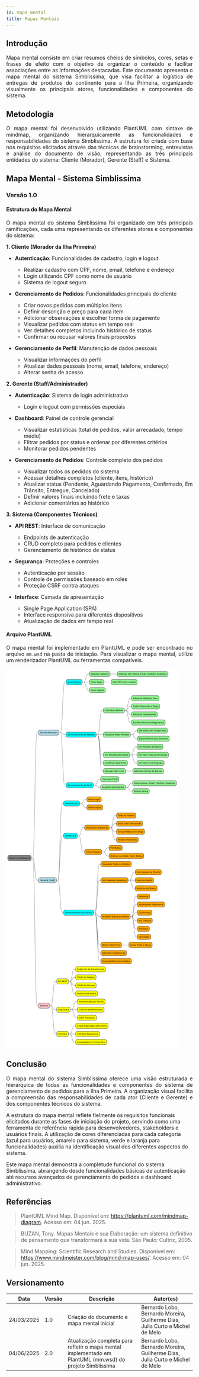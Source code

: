 ```yaml
---
id: mapa_mental
title: Mapas Mentais
---
```

 
## Introdução
 
<p align = "justify">
Mapa mental consiste em criar resumos cheios de símbolos, cores, setas e frases de efeito com o objetivo de organizar o conteúdo e facilitar associações entre as informações destacadas. Este documento apresenta o mapa mental do sistema Simblissima, que visa facilitar a logística de entregas de produtos do continente para a Ilha Primeira, organizando visualmente os principais atores, funcionalidades e componentes do sistema.
</p>
 
## Metodologia
 
<p align = "justify">
O mapa mental foi desenvolvido utilizando PlantUML com sintaxe de mindmap, organizando hierarquicamente as funcionalidades e responsabilidades do sistema Simblissima. A estrutura foi criada com base nos requisitos elicitados através das técnicas de brainstorming, entrevistas e análise do documento de visão, representando as três principais entidades do sistema: Cliente (Morador), Gerente (Staff) e Sistema.
</p>
 
## Mapa Mental - Sistema Simblissima
 
### Versão 1.0
 
#### Estrutura do Mapa Mental

<p align = "justify">
O mapa mental do sistema Simblissima foi organizado em três principais ramificações, cada uma representando os diferentes atores e componentes do sistema:
</p>

**1. Cliente (Morador da Ilha Primeira)**
- **Autenticação**: Funcionalidades de cadastro, login e logout
  - Realizar cadastro com CPF, nome, email, telefone e endereço
  - Login utilizando CPF como nome de usuário
  - Sistema de logout seguro

- **Gerenciamento de Pedidos**: Funcionalidades principais do cliente
  - Criar novos pedidos com múltiplos itens
  - Definir descrição e preço para cada item
  - Adicionar observações e escolher forma de pagamento
  - Visualizar pedidos com status em tempo real
  - Ver detalhes completos incluindo histórico de status
  - Confirmar ou recusar valores finais propostos

- **Gerenciamento de Perfil**: Manutenção de dados pessoais
  - Visualizar informações do perfil
  - Atualizar dados pessoais (nome, email, telefone, endereço)
  - Alterar senha de acesso

**2. Gerente (Staff/Administrador)**
- **Autenticação**: Sistema de login administrativo
  - Login e logout com permissões especiais

- **Dashboard**: Painel de controle gerencial
  - Visualizar estatísticas (total de pedidos, valor arrecadado, tempo médio)
  - Filtrar pedidos por status e ordenar por diferentes critérios
  - Monitorar pedidos pendentes

- **Gerenciamento de Pedidos**: Controle completo dos pedidos
  - Visualizar todos os pedidos do sistema
  - Acessar detalhes completos (cliente, itens, histórico)
  - Atualizar status (Pendente, Aguardando Pagamento, Confirmado, Em Trânsito, Entregue, Cancelado)
  - Definir valores finais incluindo frete e taxas
  - Adicionar comentários ao histórico

**3. Sistema (Componentes Técnicos)**
- **API REST**: Interface de comunicação
  - Endpoints de autenticação
  - CRUD completo para pedidos e clientes
  - Gerenciamento de histórico de status

- **Segurança**: Proteções e controles
  - Autenticação por sessão
  - Controle de permissões baseado em roles
  - Proteção CSRF contra ataques

- **Interface**: Camada de apresentação
  - Single Page Application (SPA)
  - Interface responsiva para diferentes dispositivos
  - Atualização de dados em tempo real

#### Arquivo PlantUML

<p align = "justify">
O mapa mental foi implementado em PlantUML e pode ser encontrado no arquivo <code>mm.wsd</code> na pasta de iniciação. Para visualizar o mapa mental, utilize um renderizador PlantUML ou ferramentas compatíveis.
</p>

[![MM](/docs/assets/Mapas_mentais/mm.png)](/docs/assets/Mapas_mentais/mm.png)
 
## Conclusão
 
<p align = "justify">
O mapa mental do sistema Simblissima oferece uma visão estruturada e hierárquica de todas as funcionalidades e componentes do sistema de gerenciamento de pedidos para a Ilha Primeira. A organização visual facilita a compreensão das responsabilidades de cada ator (Cliente e Gerente) e dos componentes técnicos do sistema.

A estrutura do mapa mental reflete fielmente os requisitos funcionais elicitados durante as fases de iniciação do projeto, servindo como uma ferramenta de referência rápida para desenvolvedores, stakeholders e usuários finais. A utilização de cores diferenciadas para cada categoria (azul para usuários, amarelo para sistema, verde e laranja para funcionalidades) auxilia na identificação visual dos diferentes aspectos do sistema.

Este mapa mental demonstra a completude funcional do sistema Simblissima, abrangendo desde funcionalidades básicas de autenticação até recursos avançados de gerenciamento de pedidos e dashboard administrativo.
</p>
 
## Referências

> PlantUML Mind Map. Disponível em: https://plantuml.com/mindmap-diagram. Acesso em: 04 jun. 2025.
 
> BUZAN, Tony. Mapas Mentais e sua Elaboração: um sistema definitivo de pensamento que transformará a sua vida. São Paulo: Cultrix, 2005.
 
> Mind Mapping: Scientific Research and Studies. Disponível em: https://www.mindmeister.com/blog/mind-map-uses/. Acesso em: 04 jun. 2025.
 
## Versionamento
| Data | Versão | Descrição | Autor(es) |
| -- | -- | -- | -- |
| 24/03/2025 | 1.0 | Criação do documento e mapa mental inicial | Bernardo Lobo, Bernardo Moreira, Guilherme Dias, Julia Curto e Michel de Melo |
| 04/06/2025 | 2.0 | Atualização completa para refletir o mapa mental implementado em PlantUML (mm.wsd) do projeto Simblissima | Bernardo Lobo, Bernardo Moreira, Guilherme Dias, Julia Curto e Michel de Melo |
